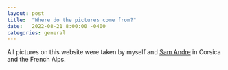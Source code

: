 ```yaml
---
layout: post
title:  "Where do the pictures come from?"
date:   2022-08-21 8:00:00 -0400
categories: general
---
```


All pictures on this website were taken by myself and [Sam Andre](https://samandre.com/) in Corsica and the French Alps.

